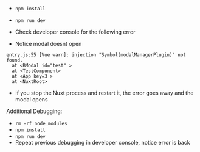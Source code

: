 - `npm install`
- `npm run dev`

- Check developer console for the following error
- Notice modal doesnt open
```
entry.js:55 [Vue warn]: injection "Symbol(modalManagerPlugin)" not found. 
  at <BModal id="test" > 
  at <TestComponent> 
  at <App key=3 > 
  at <NuxtRoot>
```

- If you stop the Nuxt process and restart it, the error goes away and the modal opens

Additional Debugging:
- `rm -rf node_modules`
- `npm install`
- `npm run dev`
- Repeat previous debugging in developer console, notice error is back
